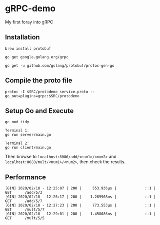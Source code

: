 # gRPC-demo
My first foray into gRPC

## Installation 
`brew install protobuf`

`go get google.golang.org/grpc` 

`go get -u github.com/golang/protobuf/protoc-gen-go`

## Compile the proto file
`protoc -I $SRC/protodemo service.proto --go_out=plugins=grpc:$SRC/protodemo` 


## Setup Go and Execute
```
go mod tidy

Terminal 1:
go run server/main.go

Terminal 2:
go run client/main.go
```

Then browse to `localhost:8080/add/<num1>/<num2>` and `localhost:8080/mult/<num1>/<num2>`, then check the results.

## Performance
```
[GIN] 2020/02/18 - 12:25:07 | 200 |     553.936µs |             ::1 | GET      /add/5/3
[GIN] 2020/02/18 - 12:26:17 | 200 |    1.289908ms |             ::1 | GET      /add/5/7
[GIN] 2020/02/18 - 12:27:23 | 200 |     773.553µs |             ::1 | GET      /mult/5/7
[GIN] 2020/02/18 - 12:29:01 | 200 |    1.458086ms |             ::1 | GET      /mult/5/5
```

